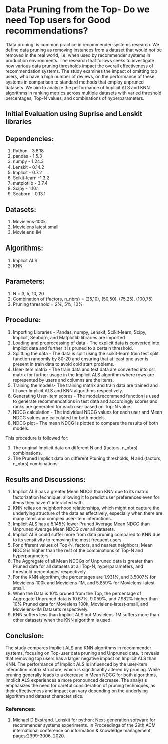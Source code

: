 # Data Pruning from the Top- Do we need Top users for Good recommendations?
'Data pruning' is common practice in recommender-systems research. We define data pruning as removing instances from a dataset that would not be removed in the real world, i.e. when used by recommender systems in production environments.
The research that follows seeks to investigate how various data pruning thresholds impact the overall effectiveness of recommendation systems. The study examines the impact of omitting top users, who have a high number of reviews, on the performance of these systems in comparison to standard methods that employ unpruned datasets. We aim to analyze the performance of Implicit ALS and KNN algorithms in ranking metrics across multiple datasets with varied threshold percentages, Top-N values, and combinations of hyperparameters.

## Initial Evaluation using Suprise and Lenskit libraries


## Dependencies:
1. Python - 3.8.18
2. pandas - 1.5.3
3. numpy - 1.24.3
4. Lenskit - 0.14.2
5. Implicit - 0.7.2
6. Scikit-learn -1.3.2 
7. matplotlib - 3.7.4
8. Scipy - 1.10.1
9. Seaborn - 0.13.1

## Datasets:
1. Movielens-100k
2. Movielens latest small
3. Movielens 1M
   
## Algorithms:
1. Implicit ALS
2. KNN

## Parameters:
1. N = 3, 5, 10, 20
2. Combination of (factors, n_nbrs) = (25,10), (50,50), (75,25), (100,75)
3. Pruning threshold = 2%, 5%, 10%

## Procedure:
1. Importing Libraries - Pandas, numpy, Lenskit, Scikit-learn, Scipy, Implicit, Seaborn, and Matplotlib libraries are imported
2. Loading and preprocessing of data - The explicit data is converted into Implicit data and further it is pruned to a certain threshold.
3. Splitting the data - The data is split using the scikit-learn train test split function randomly by 80-20 and ensuring that at least one user is present in train data to avoid cold start problems.
4. User-item matrix - The train data and test data are converted into csr matrix for further usage in the Implicit ALS algorithm where rows are represented by users and columns are the items.
5. Training the models- The training matrix and train data are trained and fit over Implicit ALS and KNN algorithms respectively.
6. Generating User-item scores - The model.recommend function is used to generate recommendations in test data and accordingly scores and ranks are generated for each user based on Top-N value.
7. NDCG calculation - The individual NDCG values for each user and Mean NDCG values are calculated for both models.
8. NDCG plot - The mean NDCG is plotted to compare the results of both models.

This procedure is followed for: 
1. The original Implicit data on different N and (factors, n_nbrs) combinations.
2. The Pruned Implicit data on different Ptuning thresholds, N and (factors, n_nbrs) combinations.

## Results and Discussions:
1. Implicit ALS has a greater Mean NDCG than KNN due to its matrix factorization technique, allowing it to predict user preferences even for items they haven't interacted with.
2. KNN relies on neighborhood relationships, which might not capture the underlying structure of the data as effectively, especially when there are many items and complex user-item interactions.
3. Implicit ALS has a 5.145% lower Pruned Average Mean NDCG than Unpruned Average Mean NDCG over all datasets.
4. Implicit ALS could suffer more from data pruning compared to KNN due to its sensitivity to removing the most frequent users.
5. For different values of Top-N, factors, and nearest neighbors, Mean NDCG is higher than the rest of the combinations of Top-N and hyperparameters.
6. The Aggregate of all Mean NDCGs of Unpruned data is greater than Pruned data for all datasets at all Top-N, hyperparameters, and threshold percentages respectively.
7. For the KNN algorithm, the percentages are 1.931%, and 3.5007% for Movielens-100k and Movielens-1M, and 5.859% for Movielens-latest-small.
8. When the Data is 10% pruned from the Top, the percentage of Aggregate Unpruned data is 10.67%, 9.059%, and 7.982% higher than 10% Pruned data for Movielens 100k, Movielens-latest-small, and Movielens-1M Datasets respectively.
9. KNN suffers less than Implicit ALS but Movielens-1M suffers more than other datasets when the KNN algorithm is used.

## Conclusion:
The study compares Implicit ALS and KNN algorithms in recommender systems, focusing on Top-user data pruning and Unpruned data. It reveals that removing top users has a larger negative impact on Implicit ALS than KNN. The performance of Implicit ALS is influenced by the user-item interaction matrix structure, which is significantly altered by pruning. While pruning generally leads to a decrease in Mean NDCG for both algorithms, Implicit ALS experiences a more pronounced decrease. The analysis emphasizes the need for careful consideration of pruning techniques, as their effectiveness and impact can vary depending on the underlying algorithm and dataset characteristics.

### References: 
1.  Michael D Ekstrand. Lenskit for python: Next-generation software for recommender systems experiments. In Proceedings of the 29th ACM international conference on information & knowledge management, pages:2999-3006, 2020.




